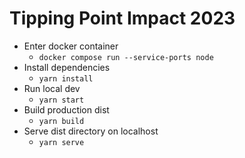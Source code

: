 # Tipping Point Impact 2023
- Enter docker container
    - `docker compose run --service-ports node`
- Install dependencies
    - `yarn install`
- Run local dev
    - `yarn start`
- Build production dist
    - `yarn build`
- Serve dist directory on localhost
    - `yarn serve`
